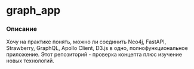 # graph_app
### Описание
Хочу на практике понять, можно ли соединить Neo4j, FastAPI, Strawberry, GraphQL, Apollo Client, D3.js в одно, полнофункциональное приложение.
Этот репозиторий - проверка концепта плюс изучение новых технологий.
